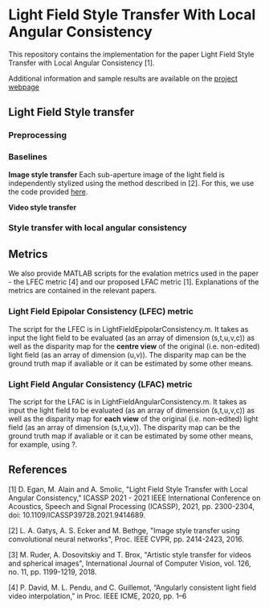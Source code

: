 # Light Field Style Transfer With Local Angular Consistency
This repository contains the implementation for the paper Light Field Style Transfer with Local Angular Consistency [1].

Additional information and sample results are available on the [project webpage](https://v-sense.scss.tcd.ie/research/neural-style-transfer-for-light-fields/)

## Light Field Style transfer

### Preprocessing

### Baselines

**Image style transfer**
Each sub-aperture image of the light field is independently stylized using the method described in [2]. For this, we use the code provided [here](https://github.com/leongatys/PytorchNeuralStyleTransfer). 

**Video style transfer**

### Style transfer with local angular consistency

## Metrics
We also provide MATLAB scripts for the evalation metrics used in the paper - the LFEC metric [4] and our proposed LFAC metric [1]. Explanations of the metrics are contained in the relevant papers. 

### Light Field Epipolar Consistency (LFEC) metric
The script for the LFEC is in LightFieldEpipolarConsistency.m. It takes as input the light field to be evaluated (as an array of dimension (s,t,u,v,c)) as well as the disparity map for the **centre view** of the original (i.e. non-edited) light field (as an array of dimension (u,v)). The disparity map can be the ground truth map if avaliable or it can be estimated by some other means. 

### Light Field Angular Consistency (LFAC) metric
The script for the LFAC is in LightFieldAngularConsistency.m. It takes as input the light field to be evaluated (as an array of dimension (s,t,u,v,c)) as well as the disparity map for **each view** of the original (i.e. non-edited) light field (as an array of dimension (s,t,u,v)). The disparity map can be the ground truth map if avaliable or it can be estimated by some other means, for example, using ?. 




## References
[1] D. Egan, M. Alain and A. Smolic, "Light Field Style Transfer with Local Angular Consistency," ICASSP 2021 - 2021 IEEE International Conference on Acoustics, Speech and Signal Processing (ICASSP), 2021, pp. 2300-2304, doi: 10.1109/ICASSP39728.2021.9414689.

[2] L. A. Gatys, A. S. Ecker and M. Bethge, "Image style transfer using convolutional neural networks", Proc. IEEE CVPR, pp. 2414-2423, 2016.

[3] M. Ruder, A. Dosovitskiy and T. Brox, "Artistic style transfer for videos and spherical images", International Journal of Computer Vision, vol. 126, no. 11, pp. 1199-1219, 2018.

[4] P. David, M. L. Pendu, and C. Guillemot, “Angularly consistent light field video interpolation,” in Proc. IEEE ICME, 2020, pp. 1–6
